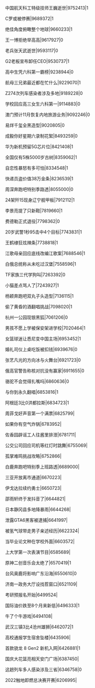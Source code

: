 中国航天科工特级技师王巍逝世|9752413|1

C罗或被停赛|9689372|1

绝佳角度俯瞰整个地球|9660233|1

王一博拒绝举高高|9617927|0

老兵张天武逝世|9593117|0

G2老板宣布卸任CEO|9530737|1

高中生凭六科第一霸榜|9238944|0

航母三兄弟最近都在忙什么|9229070|1

Z274次列车感染者涉及多地|9189228|0

学校回应高三女生六科第一|9114883|0

澳门预计11月恢复内地旅游业务|9092246|0

易烊千玺全黑造型|9020805|0

成毅你好星期六录制花絮|8493259|0

华为新机预留5G芯片位|8421408|1

全国仅有5株5000岁古树|8359062|1

自恋性暴怒有多可怕|8334548|1

快递员盗价值38万金条|8236539|1

周深奔跑吧特别季路透|8055000|0

24架歼15现身辽宁舰甲板|7912112|1

李景亮提了只新鞋|7819660|1

费德勒正式退役|7798362|0

20岁武警1秒95击中4个目标|7743831|1

王鹤棣狂炫辣条|7738818|1

江歌母亲回应底线改编江歌案|7688546|1

白俄总统称从未吃过汉堡|7558596|1

TF家族三代学狗叫|7263392|0

小猫差点骂人了|7243927|1

杨颖奔跑吧双丸子头造型|7136115|1

偷了黄昏的酒翻唱挑战|7098020|1

杭州一公园现银黑狐|7061206|0

男孩不愿上学被保安架进学校|7020464|1

女篮球迷让悉尼变中国主场|6953452|1

婚礼司仪上桌吃饭被扣钱|6939676|0

张艺凡光的方向冰与火舞台|6921723|0

俄高官警告称核对抗没有赢家|6911655|0

骆驼不会觉得扎嘴吗|6860636|0

与你到永久翻唱|6853816|1

阿根廷3比0洪都拉斯|6834723|1

周菲戈好声音第一个满票|6825799|

如果你有空气炸锅|6783952|

佐香园辟谣工人往酱里排泄|6781711|

公交公司回应司机等红灯时跳舞|6755069|

孤掌难鸣挑战攻略|6752866|

白鹿奔跑吧特别季上班路透|6689000|

三亚开放离市通道|6670223|

伊戈达拉续约勇士|6650723|

邵雨轩终于发抖音了|6644821|

日本静冈县多地降暴雨|6644268|

泄露GTA6黑客被逮捕|6641997|

被氢气球带走男子亲述经历|6622324|

当毕业论文种在学校外面|6603572|

上大学第一次表演节目|6585689|

原神二创音乐会太绝了|6570419|1

台风奥鹿将影响广东沿海|6550610|0

济南一政务大厅设找茬窗口|6521109|

考研预报名开始|6499524|

国际油价跌至8个月来新低|6496333|1

牛了个牛游戏|6494108|

武汉三镇3比4沧州雄狮|6462072|1

高校通报学生宿舍坠楼|6435906|

首款骁龙 8 Gen2 新机入网|6426881|1

国庆大花篮亮相天安门广场|6387450|

这趟列车多人感染涉及三省|6346758|0

2022触地即燃总决赛开赛|6206995|

